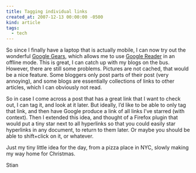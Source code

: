 ```yaml
---
title: Tagging individual links
created_at: 2007-12-13 00:00:00 -0500
kind: article
tags:
  - tech
---
```


So since I finally have a laptop that is actually mobile, I can now try
out the wonderful [Google Gears](http://gears.google.com), which allows
me to use [Google Reader](http://google.com/reader) in an offline mode.
This is great, I can catch up with my blogs on the bus. However, there
are still some problems. Pictures are not cached, that would be a nice
feature. Some bloggers only post parts of their post (very annoying),
and some blogs are essentially collections of links to other articles,
which I can obviously not read.

So in case I come across a post that has a great link that I want to
check out, I can tag it, and look at it later. But ideally, I’d like to
be able to only tag that link, and then have Google produce a link of
all links I’ve starred (with context). Then I extended this idea, and
thought of a Firefox plugin that would put a tiny star next to all
hyperlinks so that you could easily star hyperlinks in any document, to
return to them later. Or maybe you should be able to shift+click on it,
or whatever.

Just my tiny little idea for the day, from a pizza place in NYC, slowly
making my way home for Christmas.

Stian
